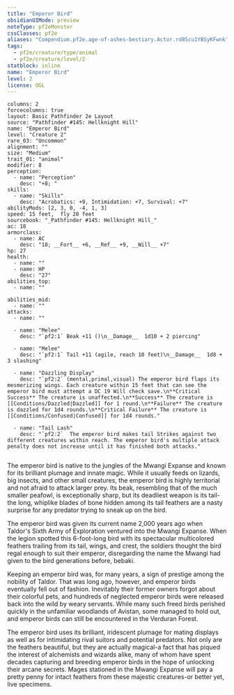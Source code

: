 ```yaml
---
title: "Emperor Bird"
obsidianUIMode: preview
noteType: pf2eMonster
cssClasses: pf2e
aliases: "Compendium.pf2e.age-of-ashes-bestiary.Actor.rd8Scu1YBSyKFwnk" 
tags:
  - pf2e/creature/type/animal
  - pf2e/creature/level/2
statblock: inline
name: "Emperor Bird"
level: 2
license: OGL
---
```


```statblock
columns: 2
forcecolumns: true
layout: Basic Pathfinder 2e Layout
source: "Pathfinder #145: Hellknight Hill"
name: "Emperor Bird"
level: "Creature 2"
rare_03: "Uncommon"
alignment: ""
size: "Medium"
trait_01: "animal"
modifier: 8
perception:
  - name: "Perception"
    desc: "+8; "
skills:
  - name: "Skills"
    desc: "Acrobatics: +9, Intimidation: +7, Survival: +7"
abilityMods: [2, 3, 0, -4, 1, 3]
speed: 15 feet,  fly 20 feet
sourcebook: "_Pathfinder #145: Hellknight Hill_"
ac: 18
armorclass:
  - name: AC
    desc: "18; __Fort__ +6, __Ref__ +9, __Will__ +7"
hp: 27
health:
  - name: ""
  - name: HP
    desc: "27"
abilities_top:
  - name: ""

abilities_mid:
  - name: ""
attacks:
  - name: ""

  - name: "Melee"
    desc: "`pf2:1` Beak +11 ()\n__Damage__  1d10 + 2 piercing"

  - name: "Melee"
    desc: "`pf2:1` Tail +11 (agile, reach 10 feet)\n__Damage__  1d8 + 3 slashing"

  - name: "Dazzling Display"
    desc: "`pf2:2` (mental,primal,visual) The emperor bird flaps its mesmerizing wings. Each creature within 15 feet that can see the emperor bird must attempt a DC 19 Will check save.\n**Critical Success** The creature is unaffected.\n**Success** The creature is [[Conditions/Dazzled|Dazzled]] for 1 round.\n**Failure** The creature is dazzled for 1d4 rounds.\n**Critical Failure** The creature is [[Conditions/Confused|Confused]] for 1d4 rounds."

  - name: "Tail Lash"
    desc: "`pf2:2`  The emperor bird makes tail Strikes against two different creatures within reach. The emperor bird's multiple attack penalty does not increase until it has finished both attacks."
 
```



The emperor bird is native to the jungles of the Mwangi Expanse and known for its brilliant plumage and innate magic. While it usually feeds on lizards, big insects, and other small creatures, the emperor bird is highly territorial and not afraid to attack larger prey. Its beak, resembling that of the much smaller peafowl, is exceptionally sharp, but its deadliest weapon is its tail-the long, whiplike blades of bone hidden among its tail feathers are a nasty surprise for any predator trying to sneak up on the bird.

The emperor bird was given its current name 2,000 years ago when Taldor's Sixth Army of Exploration ventured into the Mwangi Expanse. When the legion spotted this 6-foot-long bird with its spectacular multicolored feathers trailing from its tail, wings, and crest, the soldiers thought the bird regal enough to suit their emperor, disregarding the name the Mwangi had given to the bird generations before, bebaki.

Keeping an emperor bird was, for many years, a sign of prestige among the nobility of Taldor. That was long ago, however, and emperor birds eventually fell out of fashion. Inevitably their former owners forgot about their colorful pets, and hundreds of neglected emperor birds were released back into the wild by weary servants. While many such freed birds perished quickly in the unfamiliar woodlands of Avistan, some managed to hold out, and emperor birds can still be encountered in the Verduran Forest.

The emperor bird uses its brilliant, iridescent plumage for mating displays as well as for intimidating rival suitors and potential predators. Not only are the feathers beautiful, but they are actually magical-a fact that has piqued the interest of alchemists and wizards alike, many of whom have spent decades capturing and breeding emperor birds in the hope of unlocking their arcane secrets. Mages stationed in the Mwangi Expanse will pay a pretty penny for intact feathers from these majestic creatures-or better yet, live specimens.
